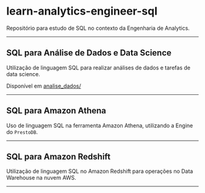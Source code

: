 # learn-analytics-engineer-sql
Repositório para estudo de SQL no contexto da Engenharia de Analytics.

---

## SQL para Análise de Dados e Data Science

Utilização de linguagem SQL para realizar análises de dados e tarefas de data science.

Disponível em [analise_dados/](./analise_dados/)

---

## SQL para Amazon Athena

Uso de linguagem SQL na ferramenta Amazon Athena, utilizando a Engine do `PrestoDB`.

---

## SQL para Amazon Redshift

Utilização de linguagem SQL no Amazon Redshift para operações no Data Warehouse na nuvem AWS.

---